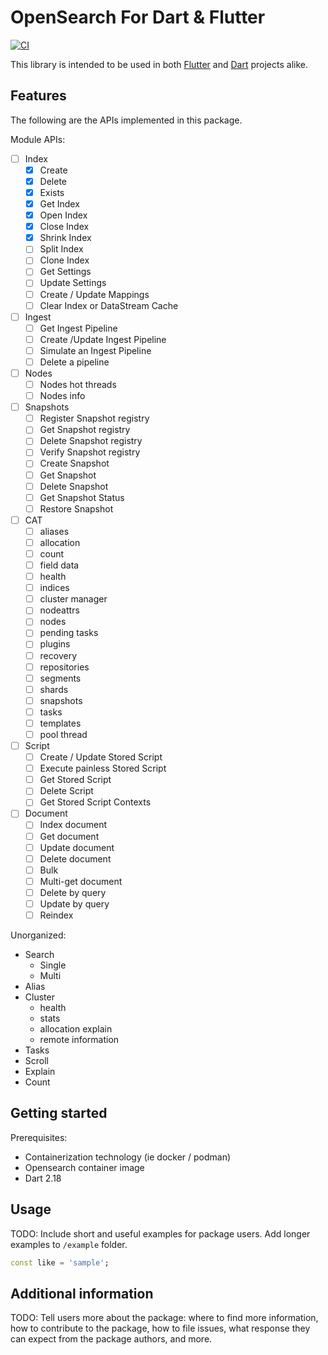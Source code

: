# OpenSearch For Dart & Flutter
[![CI](https://github.com/Nexushunter/opensearch-dart/actions/workflows/CI.yaml/badge.svg?branch=main)](https://github.com/Nexushunter/opensearch-dart/actions/workflows/CI.yaml)

This library is intended to be used in both [Flutter](https://flutter.dev) and [Dart](https://dart.dev) projects alike.

## Features

The following are the APIs implemented in this package.

Module APIs:
- [ ] Index
  - [x] Create
  - [x] Delete
  - [x] Exists
  - [X] Get Index
  - [x] Open Index
  - [x] Close Index
  - [x] Shrink Index
  - [ ] Split Index
  - [ ] Clone Index
  - [ ] Get Settings
  - [ ] Update Settings
  - [ ] Create / Update Mappings
  - [ ] Clear Index or DataStream Cache
- [ ] Ingest
  - [ ] Get Ingest Pipeline
  - [ ] Create /Update Ingest Pipeline
  - [ ] Simulate an Ingest Pipeline
  - [ ] Delete a pipeline
- [ ] Nodes
  - [ ] Nodes hot threads
  - [ ] Nodes info
- [ ] Snapshots
  - [ ] Register Snapshot registry
  - [ ] Get Snapshot registry
  - [ ] Delete Snapshot registry
  - [ ] Verify Snapshot registry
  - [ ] Create Snapshot
  - [ ] Get Snapshot
  - [ ] Delete Snapshot
  - [ ] Get Snapshot Status
  - [ ] Restore Snapshot
- [ ] CAT
  -  [ ] aliases
  -  [ ] allocation
  -  [ ] count
  -  [ ] field data
  -  [ ] health
  -  [ ] indices
  -  [ ] cluster manager
  -  [ ] nodeattrs
  -  [ ] nodes
  -  [ ] pending tasks
  -  [ ] plugins
  -  [ ] recovery
  -  [ ] repositories
  -  [ ] segments
  -  [ ] shards
  -  [ ] snapshots
  -  [ ] tasks
  -  [ ] templates
  -  [ ] pool thread
- [ ] Script
  - [ ] Create / Update Stored Script
  - [ ] Execute painless Stored Script
  - [ ] Get Stored Script
  - [ ] Delete Script
  - [ ] Get Stored Script Contexts
- [ ] Document
  - [ ] Index document
  - [ ] Get document
  - [ ] Update document
  - [ ] Delete document
  - [ ] Bulk
  - [ ] Multi-get document
  - [ ] Delete by query
  - [ ] Update by query
  - [ ] Reindex

Unorganized:
- Search
    - Single
    - Multi
- Alias
- Cluster
  - health
  - stats
  - allocation explain
  - remote information
- Tasks
- Scroll
- Explain
- Count

## Getting started

Prerequisites:
- Containerization technology (ie docker / podman)
- Opensearch container image
- Dart 2.18

## Usage

TODO: Include short and useful examples for package users. Add longer examples
to `/example` folder. 

```dart
const like = 'sample';
```

## Additional information

TODO: Tell users more about the package: where to find more information, how to 
contribute to the package, how to file issues, what response they can expect 
from the package authors, and more.
